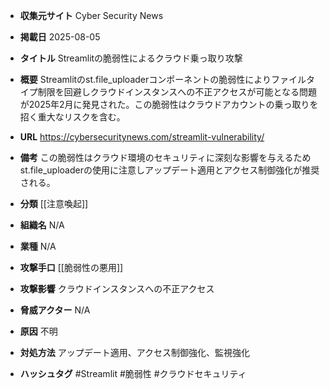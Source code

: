- **収集元サイト**
Cyber Security News

- **掲載日**
2025-08-05

- **タイトル**
Streamlitの脆弱性によるクラウド乗っ取り攻撃

- **概要**
Streamlitのst.file_uploaderコンポーネントの脆弱性によりファイルタイプ制限を回避しクラウドインスタンスへの不正アクセスが可能となる問題が2025年2月に発見された。この脆弱性はクラウドアカウントの乗っ取りを招く重大なリスクを含む。

- **URL**
https://cybersecuritynews.com/streamlit-vulnerability/

- **備考**
この脆弱性はクラウド環境のセキュリティに深刻な影響を与えるためst.file_uploaderの使用に注意しアップデート適用とアクセス制御強化が推奨される。

- **分類**
[[注意喚起]]

- **組織名**
N/A

- **業種**
N/A

- **攻撃手口**
[[脆弱性の悪用]]

- **攻撃影響**
クラウドインスタンスへの不正アクセス

- **脅威アクター**
N/A

- **原因**
不明

- **対処方法**
アップデート適用、アクセス制御強化、監視強化

- **ハッシュタグ**
#Streamlit #脆弱性 #クラウドセキュリティ
